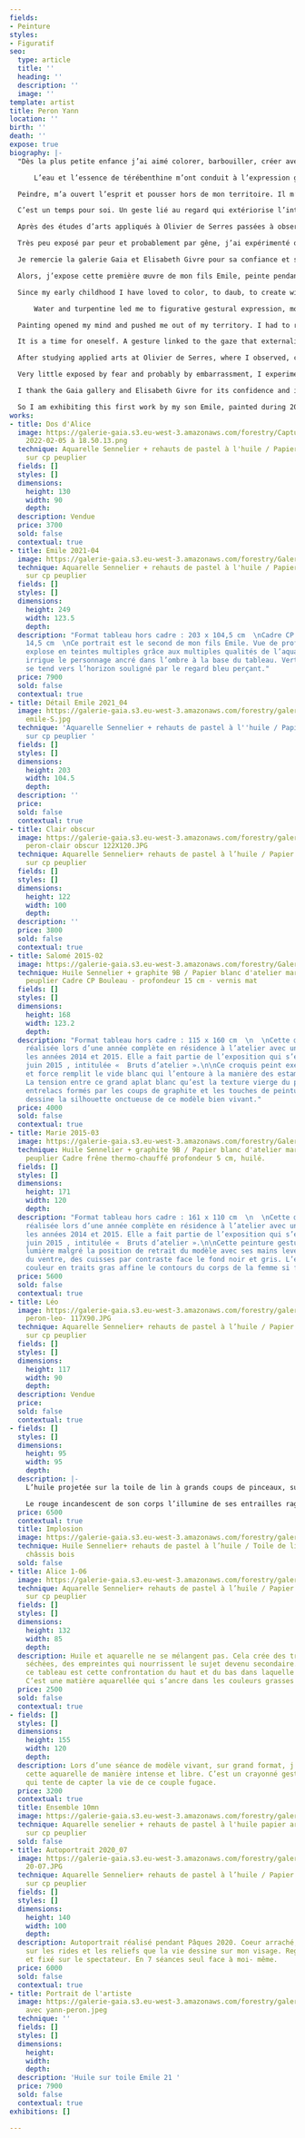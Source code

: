 ```yaml
---
fields:
- Peinture
styles:
- Figuratif
seo:
  type: article
  title: ''
  heading: ''
  description: ''
  image: ''
template: artist
title: Peron Yann
location: ''
birth: ''
death: ''
expose: true
biography: |-
  "Dès la plus petite enfance j’ai aimé colorer, barbouiller, créer avec rapidité, rage et plaisir pour laisser mes traces sur toutes formes de papier, bois, carton, tôle ondulée, etc. Barioler cahiers d’écolier, agendas et autres supports de cours, m’a extrait de mon quotidien solitaire pour vivre des aventures oniriques. Mes vacances d’été, je les ai partagées à Pont- Aven entre le plaisir de m’enliser dans la vase, nager dans l’eau glacée de cette rivière d’eau saumâtre et observer les feuillages du bois d’amour où Paul Sérusier a peint « Le Talisman ».

      L’eau et l’essence de térébenthine m’ont conduit à l’expression gestuelle figurative le plus souvent aquarellée de teintes diluées.

  Peindre, m’a ouvert l’esprit et pousser hors de mon territoire. Il m’a fallu résister à l’appel de la peinture pour poursuivre mes études d’architecture jusqu’au moment où j’ai compris que je devais vivre avec. Les visites de musées et des expositions de mes contemporains m’ont influencées et donner un sens à l’acte gratuit et puissamment égoïste de peindre.

  C’est un temps pour soi. Un geste lié au regard qui extériorise l’intérieur, une étape spirituelle.

  Après des études d’arts appliqués à Olivier de Serres passées à observer, créer et dessiner des nus et des objets, j’ai poursuivi ma formation en suivant des cours de peinture de modèles vivants à la mairie de Paris. Le plaisir de peindre m’a submergé et reste aujourd’hui un ciel de jouvence, une bulle d’air qui me permet de respirer l’âme qui me guide.

  Très peu exposé par peur et probablement par gêne, j’ai expérimenté des techniques et des sujets très différents sous la charpente de l’atelier. S’exposer, c’est se heurter au regard de l’autre ou devenir l‘espace d’un instant son recueil. C’est prendre le risque d’être détesté ou aimé ou pire, laissé indifférent. Peindre est un acte de respiration, de concentration qui conduit à un résultat graphique expressif qui contient des maladresses, des trouvailles, des mélanges, des repentirs, l’instant de la réalisation qui fige dans le temps les couleurs et le sujet. Figuratif, je peins avec le corps, et me délecte des matières étalées comme on cuisine. Mes sens vibrent, l’oeil scrute, mes mains fébriles s’agitent trois ou quatre pinceaux entre chaque main et la matière coule en larges touches au- delà des contours. La finalité est un fragment de peinture rien d’autre: Un morceau d’expression qui désormais évolue à l’extérieur et devient indépendant. Marqué du sceau du temps de sa création parfois de plusieurs cartouches, le tableau devient un bien à part entière dans son cadre dessiné et personnalisé par son auteur.

  Je remercie la galerie Gaia et Elisabeth Givre pour sa confiance et sa gentillesse d’exposer mes œuvres. Peindre, exposer et vendre une toile est la poursuite d’une démarche de connaissance de soi. Je peins depuis 35 ans, peu importe l’expérience, les œuvres présentées sont issues de ce cheminement comme un murissement. J’ai envie aujourd’hui de partager, de montrer mon travail tout simplement et de goûter au plaisir de le diffuser.

  Alors, j’expose cette première œuvre de mon fils Emile, peinte pendant 2020, année particulière s’il en est. C’est un portrait issue d’une série, où la peinture par couches successives laisse apparaître d’autres couleurs en transparence. Ce tableau est important pour moi car il marque un tournant tant dans le changement de format et de technique que dans le sujet plus centré sur le corps, le visage et les mains."

  Since my early childhood I have loved to color, to daub, to create with speed, rage and pleasure to leave my traces on all forms of paper, wood, cardboard, corrugated iron, etc. Colouring school notebooks, agendas and other course materials, extracted me from my solitary daily life to live dreamlike adventures. I spent my summer vacations in Pont-Aven between the pleasure of getting stuck in the mud, swimming in the icy water of this brackish river and observing the foliage of the Bois d'Amour where Paul Sérusier painted "Le Talisman".

      Water and turpentine led me to figurative gestural expression, most often watercolored with diluted colors.

  Painting opened my mind and pushed me out of my territory. I had to resist the call of painting to pursue my studies in architecture until I understood that I had to live with it. Visits to museums and exhibitions of my contemporaries influenced me and gave meaning to the free and powerfully selfish act of painting.

  It is a time for oneself. A gesture linked to the gaze that externalizes the interior, a spiritual step.

  After studying applied arts at Olivier de Serres, where I observed, created and drew nudes and objects, I continued my training by taking courses in painting live models at the Paris City Hall. The pleasure of painting overwhelmed me and remains today a sky of youth, a bubble of air which allows me to breathe the soul which guides me.

  Very little exposed by fear and probably by embarrassment, I experimented techniques and very different subjects under the frame of the studio. To expose oneself is to come up against the gaze of the other or to become, for a moment, his collection. It is to take the risk of being hated or loved or worse, left indifferent. Painting is an act of breathing, of concentration which leads to an expressive graphic result which contains clumsiness, finds, mixes, repentances, the moment of the realization which freezes in time the colors and the subject. Figurative, I paint with my body, and I enjoy the materials spread out like cooking. My senses vibrate, the eye scans, my feverish hands shake three or four brushes between each hand and the material flows in large touches beyond the contours. The end result is a fragment of painting, nothing else: a piece of expression that now evolves outside and becomes independent. Marked with the seal of the time of its creation, sometimes with several cartouches, the painting becomes a property in its own right in its frame designed and personalized by its author.

  I thank the Gaia gallery and Elisabeth Givre for its confidence and its kindness to expose my works. Painting, exhibiting and selling a painting is the continuation of a process of self-knowledge. I have been painting for 35 years, no matter what the experience, the works presented are the result of this journey as a maturation. Today I want to share, to show my work simply and to taste the pleasure of spreading it.

  So I am exhibiting this first work by my son Emile, painted during 2020, a special year. It is a portrait from a series, where the paint in successive layers lets other colors appear in transparency. This painting is important to me because it marks a turning point both in the change of format and technique as well as in the subject more focused on the body, face and hands."
works:
- title: Dos d'Alice
  image: https://galerie-gaia.s3.eu-west-3.amazonaws.com/forestry/Capture d’écran
    2022-02-05 à 18.50.13.png
  technique: Aquarelle Sennelier + rehauts de pastel à l'huile / Papier arche marouflé
    sur cp peuplier
  fields: []
  styles: []
  dimensions:
    height: 130
    width: 90
    depth: 
  description: Vendue
  price: 3700
  sold: false
  contextual: true
- title: Emile 2021-04
  image: https://galerie-gaia.s3.eu-west-3.amazonaws.com/forestry/Galerie Gaïa- 01-2.jpg
  technique: Aquarelle Sennelier + rehauts de pastel à l'huile / Papier arche marouflé
    sur cp peuplier
  fields: []
  styles: []
  dimensions:
    height: 249
    width: 123.5
    depth: 
  description: "Format tableau hors cadre : 203 x 104,5 cm  \nCadre CP Bouleau - profondeur
    14,5 cm  \nCe portrait est le second de mon fils Emile. Vue de profil. La couleur
    explose en teintes multiples grâce aux multiples qualités de l’aquarelle. La lumière
    irrigue le personnage ancré dans l’ombre à la base du tableau. Verticale, la toile
    se tend vers l’horizon souligné par le regard bleu perçant."
  price: 7900
  sold: false
  contextual: true
- title: Détail Emile 2021_04
  image: https://galerie-gaia.s3.eu-west-3.amazonaws.com/forestry/galerie-gaia-yann-peron-détail
    emile-S.jpg
  technique: 'Aquarelle Sennelier + rehauts de pastel à l''huile / Papier arche marouflé
    sur cp peuplier '
  fields: []
  styles: []
  dimensions:
    height: 203
    width: 104.5
    depth: 
  description: ''
  price: 
  sold: false
  contextual: true
- title: Clair obscur
  image: https://galerie-gaia.s3.eu-west-3.amazonaws.com/forestry/galerie gaia -yann
    peron-clair obscur 122X120.JPG
  technique: Aquarelle Sennelier+ rehauts de pastel à l’huile / Papier arche marouflé
    sur cp peuplier
  fields: []
  styles: []
  dimensions:
    height: 122
    width: 100
    depth: 
  description: ''
  price: 3800
  sold: false
  contextual: true
- title: Salomé 2015-02
  image: https://galerie-gaia.s3.eu-west-3.amazonaws.com/forestry/Galerie Gaïa- 01.jpg
  technique: Huile Sennelier + graphite 9B / Papier blanc d'atelier marouflé sur cp
    peuplier Cadre CP Bouleau - profondeur 15 cm - vernis mat
  fields: []
  styles: []
  dimensions:
    height: 168
    width: 123.2
    depth: 
  description: "Format tableau hors cadre : 115 x 160 cm  \n  \nCette œuvre a été
    réalisée lors d’une année complète en résidence à l’atelier avec un modèle durant
    les années 2014 et 2015. Elle a fait partie de l’exposition qui s’est tenue en
    juin 2015 , intitulée «  Bruts d’atelier ».\n\nCe croquis peint exécuté avec célérité
    et force remplit le vide blanc qui l’entoure à la manière des estampes japonaises.
    La tension entre ce grand aplat blanc qu’est la texture vierge du papier et les
    entrelacs formés par les coups de graphite et les touches de peinture nerveuses
    dessine la silhouette onctueuse de ce modèle bien vivant."
  price: 4000
  sold: false
  contextual: true
- title: Marie 2015-03
  image: https://galerie-gaia.s3.eu-west-3.amazonaws.com/forestry/Galerie Gaïa- 02.jpg
  technique: Huile Sennelier + graphite 9B / Papier blanc d'atelier marouflé sur cp
    peuplier Cadre frêne thermo-chauffé profondeur 5 cm, huilé.
  fields: []
  styles: []
  dimensions:
    height: 171
    width: 120
    depth: 
  description: "Format tableau hors cadre : 161 x 110 cm  \n  \nCette œuvre a été
    réalisée lors d’une année complète en résidence à l’atelier avec un modèle durant
    les années 2014 et 2015. Elle a fait partie de l’exposition qui s’est tenue en
    juin 2015 , intitulée «  Bruts d’atelier ».\n\nCette peinture gestuelle met en
    lumière malgré la position de retrait du modèle avec ses mains levées, la délicatesse
    du ventre, des cuisses par contraste face le fond noir et gris. L’emploi de la
    couleur en traits gras affine le contours du corps de la femme si fragile si vivante."
  price: 5600
  sold: false
  contextual: true
- title: Léo
  image: https://galerie-gaia.s3.eu-west-3.amazonaws.com/forestry/galerie gaia -yann
    peron-leo- 117X90.JPG
  technique: Aquarelle Sennelier+ rehauts de pastel à l’huile / Papier arche marouflé
    sur cp peuplier
  fields: []
  styles: []
  dimensions:
    height: 117
    width: 90
    depth: 
  description: Vendue
  price: 
  sold: false
  contextual: true
- fields: []
  styles: []
  dimensions:
    height: 95
    width: 95
    depth: 
  description: |-
    L’huile projetée sur la toile de lin à grands coups de pinceaux, superposée à un contour de graphite tantôt effacé, tantôt essuyé, confèrent au sujet pourtant statique un mouvement d’introspection ou d’implosion. On a l’impression que l’homme tombe à l’intérieur de lui- même au passage de l’an 2000, année de réalisation de cette peinture d’après modèle vivant.

    Le rouge incandescent de son corps l’illumine de ses entrailles rageuses et résignées. Acceptation, souffrance et force de vivre.
  price: 6500
  contextual: true
  title: Implosion
  image: https://galerie-gaia.s3.eu-west-3.amazonaws.com/forestry/galerie-gaia-yann-peron-implosion.JPG
  technique: Huile Sennelier+ rehauts de pastel à l’huile / Toile de lin tendue sur
    châssis bois
  sold: false
- title: Alice 1-06
  image: https://galerie-gaia.s3.eu-west-3.amazonaws.com/forestry/galerie-gaia-yann-peron-alice1-06.JPG
  technique: Aquarelle Sennelier+ rehauts de pastel à l’huile / Papier arche marouflé
    sur cp peuplier
  fields: []
  styles: []
  dimensions:
    height: 132
    width: 85
    depth: 
  description: Huile et aquarelle ne se mélangent pas. Cela crée des traces de gouttes
    séchées, des empreintes qui nourrissent le sujet devenu secondaire. La force de
    ce tableau est cette confrontation du haut et du bas dans laquelle Alice se dissous.
    C’est une matière aquarellée qui s’ancre dans les couleurs grasses et huileuses.
  price: 2500
  sold: false
  contextual: true
- fields: []
  styles: []
  dimensions:
    height: 155
    width: 120
    depth: 
  description: Lors d’une séance de modèle vivant, sur grand format, j’ai exécuté
    cette aquarelle de manière intense et libre. C’est un crayonné gestuel, aquarellé
    qui tente de capter la vie de ce couple fugace.
  price: 3200
  contextual: true
  title: Ensemble 10mn
  image: https://galerie-gaia.s3.eu-west-3.amazonaws.com/forestry/galerie-gaia-yann-peron-ensemble-155X120.jpeg
  technique: Aquarelle senelier + rehauts de pastel à l'huile papier arche marouflé
    sur cp peuplier
  sold: false
- title: Autoportrait 2020_07
  image: https://galerie-gaia.s3.eu-west-3.amazonaws.com/forestry/galerie-gaia-yann-peron-autoportrait
    20-07.JPG
  technique: Aquarelle Sennelier+ rehauts de pastel à l’huile / Papier arche marouflé
    sur cp peuplier
  fields: []
  styles: []
  dimensions:
    height: 140
    width: 100
    depth: 
  description: Autoportrait réalisé pendant Pâques 2020. Coeur arraché, lumière figée
    sur les rides et les reliefs que la vie dessine sur mon visage. Regard concentré
    et fixé sur le spectateur. En 7 séances seul face à moi- même.
  price: 6000
  sold: false
  contextual: true
- title: Portrait de l'artiste
  image: https://galerie-gaia.s3.eu-west-3.amazonaws.com/forestry/galerie-gaia-emile21
    avec yann-peron.jpeg
  technique: ''
  fields: []
  styles: []
  dimensions:
    height: 
    width: 
    depth: 
  description: 'Huile sur toile Emile 21 '
  price: 7900
  sold: false
  contextual: true
exhibitions: []

---
```

